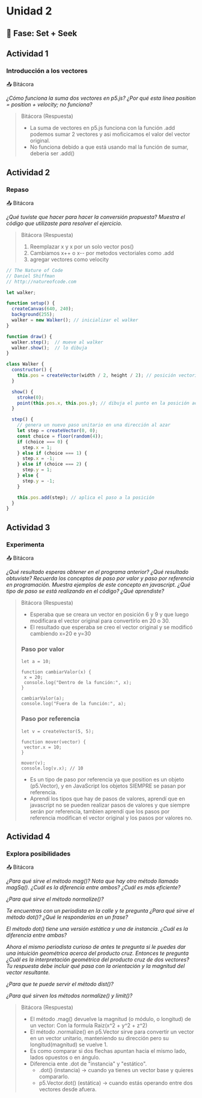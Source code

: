 # Unidad 2

## 🔎 Fase: Set + Seek

## Actividad 1 
### Introducción a los vectores

📤 Bitácora

*¿Cómo funciona la suma dos vectores en p5.js?*
*¿Por qué esta línea position = position + velocity; no funciona?*

> Bitácora (Respuesta)
> - La suma de vectores en p5.js funciona con la función .add podemos sumar 2 vectores y asi moficicamos el valor del vector original.
> - No funciona debido a que está usando mal la función de sumar, deberia ser .add()

## Actividad 2
### Repaso 

📤 Bitácora

*¿Qué tuviste que hacer para hacer la conversión propuesta?*
*Muestra el código que utilizaste para resolver el ejercicio.*

> Bitácora (Respuesta)
> 1. Reemplazar x y x por un solo vector pos()
> 2. Cambiamos x++ o x-- por metodos vectoriales como .add
> 3. agregar vectores como velocity

```javascript
// The Nature of Code
// Daniel Shiffman
// http://natureofcode.com

let walker;

function setup() {
  createCanvas(640, 240);
  background(255);
  walker = new Walker(); // inicializar el walker
}

function draw() {
  walker.step();  // mueve al walker
  walker.show();  // lo dibuja
}

class Walker {
  constructor() {
    this.pos = createVector(width / 2, height / 2); // posición vectorial
  }

  show() {
    stroke(0);
    point(this.pos.x, this.pos.y); // dibuja el punto en la posición actual
  }

  step() {
    // genera un nuevo paso unitario en una dirección al azar
    let step = createVector(0, 0);
    const choice = floor(random(4));
    if (choice === 0) {
      step.x = 1;
    } else if (choice === 1) {
      step.x = -1;
    } else if (choice === 2) {
      step.y = 1;
    } else {
      step.y = -1;
    }

    this.pos.add(step); // aplica el paso a la posición
  }
}

```

## Actividad 3
### Experimenta

📤 Bitácora

*¿Qué resultado esperas obtener en el programa anterior?*
*¿Qué resultado obtuviste?*
*Recuerda los conceptos de paso por valor y paso por referencia en programación. Muestra ejemplos de este concepto en javascript.*
*¿Qué tipo de paso se está realizando en el código?*
*¿Qué aprendiste?*

> Bitácora (Respuesta)
>  - Esperaba que se creara un vector en posición 6 y 9 y que luego modificara el vector original para convertirlo en 20 o 30.
> -  El resultado que esperaba se creo el vector original y se modificó cambiendo x=20 e y=30
> ### Paso por valor
> ```
> let a = 10;
>
>function cambiarValor(x) {
>  x = 20;
>  console.log("Dentro de la función:", x); 
>}
>
>cambiarValor(a);
>console.log("Fuera de la función:", a); 
>```
> ### Paso por referencia
>```
> let v = createVector(5, 5);
>
>function mover(vector) {
>  vector.x = 10;
>}
>
>mover(v);
>console.log(v.x); // 10
>```
> - Es un tipo de paso por referencia ya que position es un objeto (p5.Vector), y en JavaScript los objetos SIEMPRE se pasan por referencia.
> - Aprendí los tipos que hay de pasos de valores, aprendí que en javascript no se pueden realizar pasos de valores y que siempre serán por referencia, tambien aprendí que los pasos por referencia modifican el vector original y los pasos por valores no.

## Actividad 4 
### Explora posibilidades

📤 Bitácora

*¿Para qué sirve el método mag()? Nota que hay otro método llamado magSq(). ¿Cuál es la diferencia entre ambos? ¿Cuál es más eficiente?*

*¿Para qué sirve el método normalize()?*

*Te encuentras con un periodista en la calle y te pregunta ¿Para qué sirve el método dot()? ¿Qué le responderías en un frase?*

*El método dot() tiene una versión estática y una de instancia. ¿Cuál es la diferencia entre ambas?*

*Ahora el mismo periodista curioso de antes te pregunta si le puedes dar una intuición geométrica acerca del producto cruz. Entonces te pregunta ¿Cuál es la* *interpretación geométrica del producto cruz de dos vectores? Tu respuesta debe incluir qué pasa con la orientación y la magnitud del vector resultante.*

*¿Para que te puede servir el método dist()?*

*¿Para qué sirven los métodos normalize() y limit()?*


> Bitácora (Respuesta)
> - El método .mag() devuelve la magnitud (o módulo, o longitud) de un vector: Con la formula Raiz(x^2 + y^2 + z^2)
> - El método .normalize() en p5.Vector sirve para convertir un vector en un vector unitario, manteniendo su dirección pero su longitud(magnitud) se vuelve 1.
> - Es como comparar si dos flechas apuntan hacia el mismo lado, lados opuestos o en ángulo.
> - Diferencia ente .dot de "instancia" y "estático".
>   - .dot() (instancia) → cuando ya tienes un vector base y quieres compararlo.
>   - p5.Vector.dot() (estática) → cuando estás operando entre dos vectores desde afuera.


